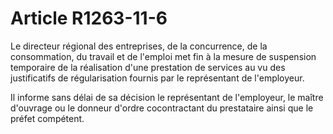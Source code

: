# Article R1263-11-6

Le directeur régional des entreprises, de la concurrence, de la consommation, du travail et de l'emploi met fin à la mesure de suspension temporaire de la réalisation d'une prestation de services au vu des justificatifs de régularisation fournis par le représentant de l'employeur. 
  
   
Il informe sans délai de sa décision le représentant de l'employeur, le maître d'ouvrage ou le donneur d'ordre cocontractant du prestataire ainsi que le préfet compétent.